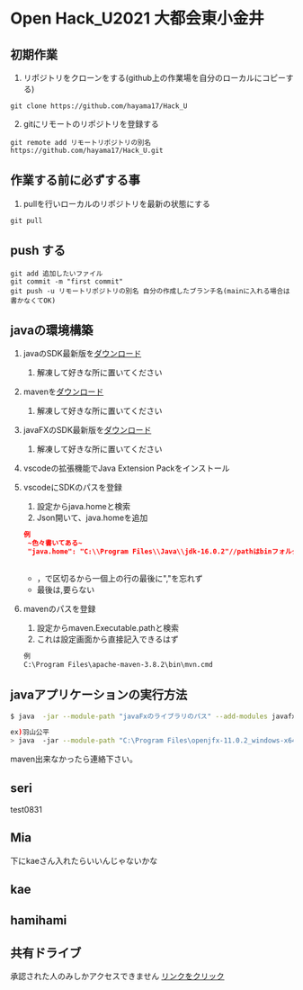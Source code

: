 # Open Hack_U2021 大都会東小金井

## 初期作業

1. リポジトリをクローンをする(github上の作業場を自分のローカルにコピーする)
```
git clone https://github.com/hayama17/Hack_U
```
2. gitにリモートのリポジトリを登録する
```
git remote add リモートリポジトリの別名 https://github.com/hayama17/Hack_U.git
```

## 作業する前に必ずする事
1. pullを行いローカルのリポジトリを最新の状態にする
```
git pull
```


## push する
```偽t
git add 追加したいファイル
git commit -m "first commit"
git push -u リモートリポジトリの別名 自分の作成したブランチ名(mainに入れる場合は書かなくてOK)
```
## javaの環境構築
1. javaのSDK最新版を[ダウンロード](https://www.oracle.com/java/technologies/javase-jdk16-downloads.html)
   1. 解凍して好きな所に置いてください
2. mavenを[ダウンロード](https://maven.apache.org/download.cgi)
   1. 解凍して好きな所に置いてください
3. javaFXのSDK最新版を[ダウンロード](https://openjfx.io/)
   1. 解凍して好きな所に置いてください
5. vscodeの拡張機能でJava Extension Packをインストール
6. vscodeにSDKのパスを登録　
   1. 設定からjava.homeと検索
   2. Json開いて、java.homeを追加
   ```json
   例
    ~色々書いてある~
    "java.home": "C:\\Program Files\\Java\\jdk-16.0.2"//pathはbinフォルダの上のフォルダまでで良い
    
   ```
   * ，で区切るから一個上の行の最後に","を忘れず
   * 最後は,要らない
  
5. mavenのパスを登録
   1. 設定からmaven.Executable.pathと検索
   2. これは設定画面から直接記入できるはず
    ```cmd
    例
    C:\Program Files\apache-maven-3.8.2\bin\mvn.cmd
    ```


## javaアプリケーションの実行方法
```bash
$ java  -jar --module-path "javaFxのライブラリのパス" --add-modules javafx.controls .\target\test-jar-with-dependencies.jar

ex)羽山公平
> java  -jar --module-path "C:\Program Files\openjfx-11.0.2_windows-x64_bin-sdk\javafx-sdk-11.0.2\lib" --add-modules javafx.controls .\target\test-jar-with-dependencies.jar
```


maven出来なかったら連絡下さい。
## seri
test0831

## Mia
下にkaeさん入れたらいいんじゃないかな

## kae

## hamihami

## 共有ドライブ
承認された人のみしかアクセスできません
[リンクをクリック](https://drive.google.com/drive/u/1/folders/14G-73OoaiTKY3rF-kL4ixnEVWRiCD4Vy)
